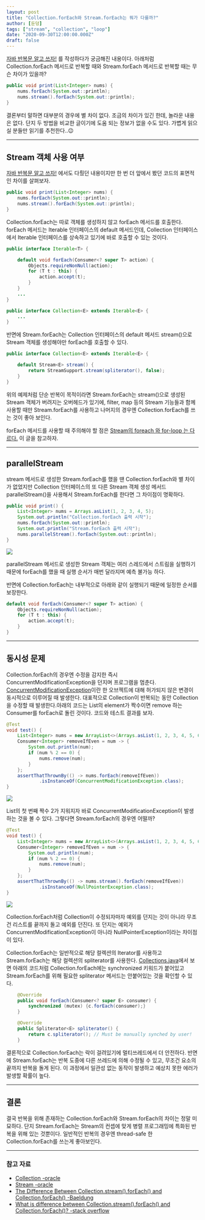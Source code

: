 ```yaml
---
layout: post  
title: "Collection.forEach와 Stream.forEach는 뭐가 다를까?"  
author: [둔덩]
tags: ["stream", "collection", "loop"]
date: "2020-09-30T12:00:00.000Z"
draft: false
---
```


[자바 반복문 알고 쓰자!](https://woowacourse.github.io/javable/2020-08-31/java-loop) 를 작성하다가 궁금해진 내용이다. 아래처럼 Collection.forEach 메서드로 반복할 때와 Stream.forEach 메서드로 반복할 때는 무슨 차이가 있을까?

```java
public void print(List<Integer> nums) {
    nums.forEach(System.out::println);
    nums.stream().forEach(System.out::println);
}
```

결론부터 말하면 대부분의 경우에 별 차이 없다. 조금의 차이가 있긴 한데, 놀라운 내용은 없다. 단지 두 방법을 비교한 글이기에 도움 되는 정보가 없을 수도 있다. 가볍게 읽으실 분들만 읽기를 추천한다..😉

---

## Stream 객체 사용 여부

[자바 반복문 알고 쓰자!](https://woowacourse.github.io/javable/2020-08-31/java-loop) 에서도 다뤘던 내용이지만 한 번 더 앞에서 봤던 코드의 표면적인 차이를 살펴보자.

```java
public void print(List<Integer> nums) {
    nums.forEach(System.out::println);
    nums.stream().forEach(System.out::println);
}
```

Collection.forEach는 따로 객체를 생성하지 않고 forEach 메서드를 호출한다. forEach 메서드는 Iterable 인터페이스의 default 메서드인데, Collection 인터페이스에서 Iterable 인터페이스를 상속하고 있기에 바로 호출할 수 있는 것이다.

```java
public interface Iterable<T> {

    default void forEach(Consumer<? super T> action) {
        Objects.requireNonNull(action);
        for (T t : this) {
            action.accept(t);
        }
    }
    ...
}

public interface Collection<E> extends Iterable<E> {
    ...
}
```

반면에 Stream.forEach는 Collection 인터페이스의 default 메서드 stream()으로 Stream 객체를 생성해야만 forEach를 호출할 수 있다.

```java
public interface Collection<E> extends Iterable<E> {

    default Stream<E> stream() {
        return StreamSupport.stream(spliterator(), false);
    }
}
```

위의 예제처럼 단순 반복이 목적이라면 Stream.forEach는 stream()으로 생성된 Stream 객체가 버려지는 오버헤드가 있기에, filter, map 등의 Stream 기능들과 함께 사용할 때만 Stream.forEach를 사용하고 나머지의 경우엔 Collection.forEach를 쓰는 것이 좋아 보인다.

forEach 메서드를 사용할 때 주의해야 할 점은 [Stream의 foreach 와 for-loop 는 다르다.](https://woowacourse.github.io/javable/2020-05-14/foreach-vs-forloop) 이 글을 참고하자.

---

## parallelStream

stream 메서드로 생성한 Stream.forEach를 했을 땐 Collection.forEach와 별 차이가 없었지만 Collection 인터페이스의 또 다른 Stream 객체 생성 메서드 parallelStream()을 사용해서 Stream.forEach를 한다면 그 차이점이 명확하다.

```java
public void print() {
    List<Integer> nums = Arrays.asList(1, 2, 3, 4, 5);
    System.out.println("Collection.forEach 출력 시작");
    nums.forEach(System.out::println);
    System.out.println("Stream.forEach 출력 시작");
    nums.parallelStream().forEach(System.out::println);
}
```

![](../images/2020-09-30-for-each-result1.png)

parallelStream 메서드로 생성한 Stream 객체는 여러 스레드에서 스트림을 실행하기 때문에 forEach를 했을 때 실행 순서가 매번 달라지며 예측 불가능 하다.

반면에 Collection.forEach는 내부적으로 아래와 같이 실행되기 때문에 일정한 순서를 보장한다.

```java
default void forEach(Consumer<? super T> action) {
    Objects.requireNonNull(action);
    for (T t : this) {
        action.accept(t);
    }
}
```

---

## 동시성 문제

Collection.forEach의 경우엔 수정을 감지한 즉시 ConcurrentModificationException을 던지며 프로그램을 멈춘다. [ConcurrentModificationException](https://docs.oracle.com/javase/7/docs/api/java/util/ConcurrentModificationException.html)이란 한 오브젝트에 대해 허가되지 않은 변경이 동시적으로 이루어질 때 발생한다. 대표적으로 Collection이 반복되는 동안 Collection을 수정할 때 발생한다.아래의 코드는 List의 element가 짝수이면 remove 하는 Consumer를 forEach로 돌린 것이다. 코드와 테스트 결과를 보자.

```java
@Test
void test() {
    List<Integer> nums = new ArrayList<>(Arrays.asList(1, 2, 3, 4, 5, 6));
    Consumer<Integer> removeIfEven = num -> {
        System.out.println(num);
        if (num % 2 == 0) {
            nums.remove(num);
        }
    };
    assertThatThrownBy(() -> nums.forEach(removeIfEven))
            .isInstanceOf(ConcurrentModificationException.class);
}
```

![](../images/2020-09-30-for-each-result2.png)

List의 첫 번째 짝수 2가 지워지자 바로 ConcurrentModificationException이 발생하는 것을 볼 수 있다. 그렇다면 Stream.forEach의 경우엔 어떨까?

```java
@Test
void test() {
    List<Integer> nums = new ArrayList<>(Arrays.asList(1, 2, 3, 4, 5, 6));
    Consumer<Integer> removeIfEven = num -> {
        System.out.println(num);
        if (num % 2 == 0) {
            nums.remove(num);
        }
    };
    assertThatThrownBy(() -> nums.stream().forEach(removeIfEven))
            .isInstanceOf(NullPointerException.class);
}
```

![](../images/2020-09-30-for-each-result3.png)

Collection.forEach처럼 Collection이 수정되자마자 예외를 던지는 것이 아니라 무조건 리스트를 끝까지 돌고 예외를 던진다. 또 던지는 예외가 ConcurrentModificationException이 아니라 NullPointerException이라는 차이점이 있다.

Collection.forEach는 일반적으로 해당 컬렉션의 Iterator를 사용하고 Stream.forEach는 해당 컬렉션의 spliterator를 사용한다. [Collections.java](http://hg.openjdk.java.net/jdk8/jdk8/jdk/file/jdk8-b132/src/share/classes/java/util/Collections.java#l2121)에서 보면 아래의 코드처럼 Collection.forEach에는 synchronized 키워드가 붙어있고 Stream.forEach를 위해 필요한 spliterator 메서드는 안붙어있는 것을 확인할 수 있다.

```java
    @Override
    public void forEach(Consumer<? super E> consumer) {
        synchronized (mutex) {c.forEach(consumer);}
    }

    @Override
    public Spliterator<E> spliterator() {
        return c.spliterator(); // Must be manually synched by user!
    }
```

결론적으로 Collection.forEach는 락이 걸려있기에 멀티쓰레드에서 더 안전하다. 반면에 Stream.forEach는 반복 도중에 다른 쓰레드에 의해 수정될 수 있고, 무조건 요소의 끝까지 반복을 돌게 된다. 이 과정에서 일관성 없는 동작이 발생하고 예상치 못한 에러가 발생할 확률이 높다.

---

## 결론

결국 반복을 위해 존재하는 Collection.forEach와 Stream.forEach의 차이는 정말 미묘하다. 단지 Stream.forEach는 Stream의 컨셉에 맞게 병렬 프로그래밍에 특화된 반복을 위해 있는 것뿐이다. 일반적인 반복의 경우엔 thread-safe 한 Collection.forEach를 쓰는게 좋아보인다.

---

### 참고 자료

-   [Collection -oracle](https://docs.oracle.com/javase/8/docs/api/index.html)
-   [Stream -oracle](https://docs.oracle.com/javase/8/docs/api/java/util/stream/Stream.html)
-   [The Difference Between Collection.stream().forEach() and Collection.forEach() -Baeldung](https://www.baeldung.com/java-collection-stream-foreach)
-   [What is difference between Collection.stream().forEach() and Collection.forEach()? -stack overflow](https://stackoverflow.com/questions/23218874/what-is-difference-between-collection-stream-foreach-and-collection-foreach)
